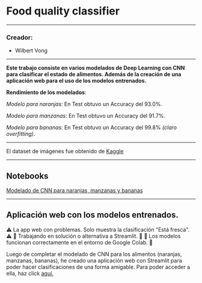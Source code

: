 # Food quality classifier

---

### Creador:
- Wilbert Vong

---

**Este trabajo consiste en varios modelados de Deep Learning con CNN para clasificar el estado de alimentos. Además de la creación de una aplicación web para el uso de los modelos entrenados.**

**Rendimiento de los modelados**:

*Modelo para naranjas*: En Test obtuvo un Accuracy del 93.0%.

*Modelo para manzanas*: En Test obtuvo un Accuracy del 91.7%.

*Modelo para bananas*: En Test obtuvo un Accuracy del 99.8% *(claro overfitting)*.

---

El dataset de imágenes fue obtenido de [Kaggle](https://www.kaggle.com/datasets/sriramr/fruits-fresh-and-rotten-for-classification)

---

## Notebooks

[Modelado de CNN para naranjas, manzanas y bananas](https://colab.research.google.com/drive/1cRYTNzEyvCRkOg3h4_3FDwrx0aMN4on6?usp=sharing)

---

## Aplicación web con los modelos entrenados.

⚠️ La app web con problemas. Solo muestra la clasificación "Está fresca". ⚠️
🚧 Trabajando en solución o alternativa a Streamlit. 🚧
🔎 Los modelos funcionan correctamente en el entorno de Google Colab. 🔎

Luego de completar el modelado de CNN para los alimentos (naranjas, manzanas, bananas), he creado una aplicación web con Streamlit para poder hacer clasificaciones de una forma amigable. Para poder acceder a ella, haz click [aquí.](https://foodqualityclassifier-deeplearning-wv-bigdata.streamlit.app/)
